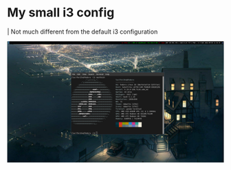 # My small i3 config
| Not much different from the default i3 configuration

![Screenshot](./screenshot.png)
